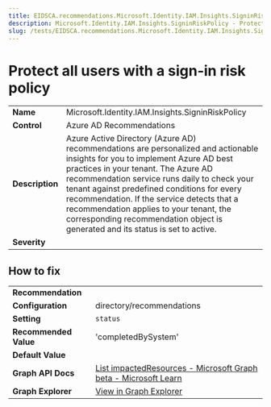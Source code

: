 ```yaml
---
title: EIDSCA.recommendations.Microsoft.Identity.IAM.Insights.SigninRiskPolicy
description: Microsoft.Identity.IAM.Insights.SigninRiskPolicy - Protect all users with a sign-in risk policy
slug: /tests/EIDSCA.recommendations.Microsoft.Identity.IAM.Insights.SigninRiskPolicy
---
```


# Protect all users with a sign-in risk policy



| | |
|-|-|
| **Name** | Microsoft.Identity.IAM.Insights.SigninRiskPolicy |
| **Control** | Azure AD Recommendations |
| **Description** | Azure Active Directory (Azure AD) recommendations are personalized and actionable insights for you to implement Azure AD best practices in your tenant. The Azure AD recommendation service runs daily to check your tenant against predefined conditions for every recommendation. If the service detects that a recommendation applies to your tenant, the corresponding recommendation object is generated and its status is set to active. |
| **Severity** |  |

## How to fix
| | |
|-|-|
| **Recommendation** |  |
| **Configuration** | directory/recommendations |
| **Setting** | `status` |
| **Recommended Value** | 'completedBySystem' |
| **Default Value** |  |
| **Graph API Docs** | [List impactedResources - Microsoft Graph beta - Microsoft Learn](https://learn.microsoft.com/en-us/graph/api/recommendation-list-impactedresources) |
| **Graph Explorer** | [View in Graph Explorer](https://developer.microsoft.com/en-us/graph/graph-explorer?request=directory/recommendations&method=GET&version=beta&GraphUrl=https://graph.microsoft.com) |



